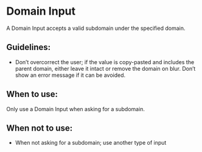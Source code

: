 # Domain Input

A Domain Input accepts a valid subdomain under the specified domain.

## Guidelines:

- Don’t overcorrect the user; if the value is copy-pasted and includes the parent domain, either leave it intact or remove the domain on blur. Don’t show an error message if it can be avoided.

## When to use:

Only use a Domain Input when asking for a subdomain.

## When not to use:

- When not asking for a subdomain; use another type of input
